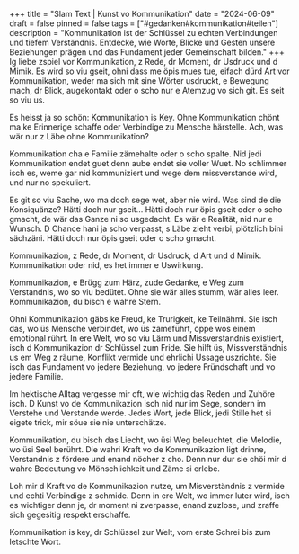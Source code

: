 +++
title = "Slam Text | Kunst vo Kommunikation"
date = "2024-06-09"
draft = false
pinned = false
tags = ["#gedanken#kommunikation#teilen"]
description = "Kommunikation ist der Schlüssel zu echten Verbindungen und tiefem Verständnis. Entdecke, wie Worte, Blicke und Gesten unsere Beziehungen prägen und das Fundament jeder Gemeinschaft bilden."
+++
Ig liebe zspiel vor Kommunikation, z Rede, dr Moment, dr Usdruck und d Mimik. Es wird so viu gseit, ohni dass me öpis mues tue, eifach dürd Art vor Kommunikation, weder ma sich mit sine Wörter usdruckt, e Bewegung mach, dr Blick, augekontakt oder o scho nur e Atemzug vo sich git. Es seit so viu us.

Es heisst ja so schön: Kommunikation is Key. Ohne Kommunikation chönt ma ke Erinnerige schaffe oder Verbindige zu Mensche härstelle. Ach, was wär nur z Läbe ohne Kommunikation?

Kommunikation cha e Familie zämehalte oder o scho spalte. Nid jedi Kommunikation endet guet denn aube endet sie voller Wuet. No schlimmer isch es, weme gar nid kommuniziert und wege dem missverstande wird, und nur no spekuliert.

Es git so viu Sache, wo ma doch sege wet, aber nie wird. Was sind de die Konsiquänze? Hätti doch nur gseit... Hätti doch nur öpis gseit oder o scho gmacht, de wär das Ganze ni so usgedacht. Es wär e Realität, nid nur e Wunsch. D Chance hani ja scho verpasst, s Läbe zieht verbi, plötzlich bini sächzäni. Hätti doch nur öpis gseit oder o scho gmacht.

Kommunikazion, z Rede, dr Moment, dr Usdruck, d Art und d Mimik. Kommunikation oder nid, es het immer e Uswirkung.

Kommunikazion, e Brügg zum Härz, zude Gedanke, e Weg zum Verstandnis, wo so viu bedütet. Ohne sie wär alles stumm, wär alles leer. Kommunikazion, du bisch e wahre Stern.

Ohni Kommunikazion gäbs ke Freud, ke Trurigkeit, ke Teilnähmi. Sie isch das, wo üs Mensche verbindet, wo üs zämeführt, öppe wos einem emotional rührt. In ere Welt, wo so viu Lärm und Missverstandnis existiert, isch d Kommunikazion dr Schlüssel zum Fride. Sie hilft üs, Missverständnis us em Weg z räume, Konflikt vermide und ehrlichi Ussage uszrichte. Sie isch das Fundament vo jedere Beziehung, vo jedere Fründschaft und vo jedere Familie.

Im hektische Alltag vergesse mir oft, wie wichtig das Reden und Zuhöre isch. D Kunst vo de Kommunikazion isch nid nur im Sege, sondern im Verstehe und Verstande werde. Jedes Wort, jede Blick, jedi Stille het si eigete trick, mir söue sie nie unterschätze.

Kommunikation, du bisch das Liecht, wo üsi Weg beleuchtet, die Melodie, wo üsi Seel berührt. Die wahri Kraft vo de Kommunikazion ligt drinne, Verstandnis z fördere und enand nöcher z cho. Denn nur dur sie chöi mir d wahre Bedeutung vo Mönschlichkeit und Zäme si erlebe.

Loh mir d Kraft vo de Kommunikazion nutze, um Misverständnis z vermide und echti Verbindige z schmide. Denn in ere Welt, wo immer luter wird, isch es wichtiger denn je, dr moment ni zverpasse, enand zuzlose, und zraffe sich gegesitig respekt erschaffe.

Kommunikation is key, dr Schlüssel zur Welt, vom erste Schrei bis zum letschte Wort.